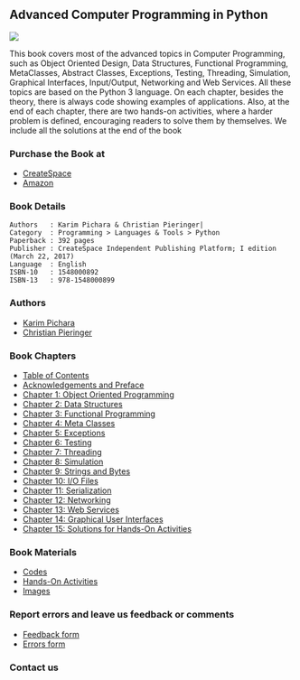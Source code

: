 ## Advanced Computer Programming in Python

![](https://advancedpythonprogramming.github.io/images/cover-front.png)

This book covers most of the advanced topics in Computer Programming, such as Object Oriented Design, Data Structures, Functional Programming, MetaClasses, Abstract Classes, Exceptions, Testing, Threading, Simulation, Graphical Interfaces, Input/Output, Networking and Web Services. All these topics are based on the Python 3 language. On each chapter, besides the theory, there is always code showing examples of applications. Also, at the end of each chapter, there are two hands-on activities, where a harder problem is defined, encouraging readers to solve them by themselves. We include all the solutions at the end of the book

### Purchase the Book at
* [CreateSpace](https://www.createspace.com/7030528)
* [Amazon](https://www.amazon.com/Advanced-Computer-Programming-Python-Pichara/dp/1548000892/ref=sr_1_1?ie=UTF8&qid=1502384552&sr=8-1&keywords=pieringer)

### Book Details
```
Authors   : Karim Pichara & Christian Pieringer|
Category  : Programming > Languages & Tools > Python
Paperback : 392 pages
Publisher : CreateSpace Independent Publishing Platform; I edition (March 22, 2017)
Language  : English
ISBN-10   : 1548000892
ISBN-13   : 978-1548000899
```

### Authors

* [Karim Pichara](http://kpichara.ing.puc.cl/)
* [Christian Pieringer](https://cpieringer.github.io/)

### Book Chapters
* [Table of Contents](https://github.com/advancedpythonprogramming/Book_Chapters/0_Table_of_Contents.pdf)
* [Acknowledgements and Preface](https://github.com/advancedpythonprogramming/Book_Chapters/1_Ack_Preface.pdf)
* [Chapter 1: Object Oriented Programming](https://github.com/advancedpythonprogramming/Book_Chapters/Chapter_1_OOP.pdf)
* [Chapter 2: Data Structures](https://github.com/advancedpythonprogramming/Book_Chapters/Chapter_2_Data_Structures.pdf)
* [Chapter 3: Functional Programming](https://github.com/advancedpythonprogramming/Book_Chapters/Chapter_3_Functional_Prog.pdf)
* [Chapter 4: Meta Classes](https://github.com/advancedpythonprogramming/Book_Chapters/Chapter_4_Meta_Classes.pdf)
* [Chapter 5: Exceptions](https://github.com/advancedpythonprogramming/Book_Chapters/Chapter_5_Exceptions.pdf)
* [Chapter 6: Testing](https://github.com/advancedpythonprogramming/Book_Chapters/Chapter_6_Testing.pdf)
* [Chapter 7: Threading](https://github.com/advancedpythonprogramming/Book_Chapters/Chapter_7_Threading.pdf)
* [Chapter 8: Simulation](https://github.com/advancedpythonprogramming/Book_Chapters/Chapter_8_Simulation.pdf)
* [Chapter 9: Strings and Bytes](https://github.com/advancedpythonprogramming/Book_Chapters/Chapter_9_Strings_Bytes.pdf)
* [Chapter 10: I/O Files](https://github.com/advancedpythonprogramming/Book_Chapters/Chapter_10_I_O_Files.pdf)
* [Chapter 11: Serialization](https://github.com/advancedpythonprogramming/Book_Chapters/Chapter_11_Serialization.pdf)
* [Chapter 12: Networking](https://github.com/advancedpythonprogramming/Book_Chapters/Chapter_12_Networking.pdf)
* [Chapter 13: Web Services](https://github.com/advancedpythonprogramming/Book_Chapters/Chapter_13_Web_Services.pdf)
* [Chapter 14: Graphical User Interfaces](https://github.com/advancedpythonprogramming/Book_Chapters/Chapter_14_GUI.pdf)
* [Chapter 15: Solutions for Hands-On Activities](https://github.com/advancedpythonprogramming/Book_Chapters/Chapter_15_Solutions.pdf)


### Book Materials
* [Codes]()
* [Hands-On Activities](https://github.com/advancedpythonprogramming/hands-on-activities)
* [Images]()

### Report errors and leave us feedback or comments
* [Feedback form](https://goo.gl/forms/PsZWdlb8AIXEiVH73)
* [Errors form](https://goo.gl/forms/4q6hDBYcP9FpK0pi2)

### Contact us
